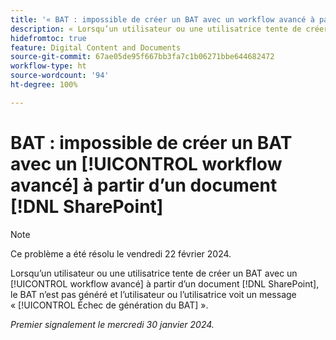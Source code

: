 ```yaml
---
title: '« BAT : impossible de créer un BAT avec un workflow avancé à partir d’un document SharePoint »'
description: « Lorsqu’un utilisateur ou une utilisatrice tente de créer un BAT avec un workflow avancé à partir d’un document SharePoint, le BAT n’est pas généré et l’utilisateur ou l’utilisatrice voit un message Échec de génération du BAT. »
hidefromtoc: true
feature: Digital Content and Documents
source-git-commit: 67ae05de95f667bb3fa7c1b06271bbe644682472
workflow-type: ht
source-wordcount: '94'
ht-degree: 100%

---
```



# BAT : impossible de créer un BAT avec un [!UICONTROL workflow avancé] à partir d’un document [!DNL SharePoint]

>[!NOTE]
>
>Ce problème a été résolu le vendredi 22 février 2024.

Lorsqu’un utilisateur ou une utilisatrice tente de créer un BAT avec un [!UICONTROL workflow avancé] à partir d’un document [!DNL SharePoint], le BAT n’est pas généré et l’utilisateur ou l’utilisatrice voit un message « [!UICONTROL Échec de génération du BAT] ».

_Premier signalement le mercredi 30 janvier 2024._
